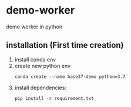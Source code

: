 # demo-worker
demo worker in python

## installation (First time creation)
1. install conda env
2. create new python env
    ```
    conda create --name base37-demo python=3.7
    ```
3. install dependencies:
    ```
    pip install -r requirement.txt
    ```